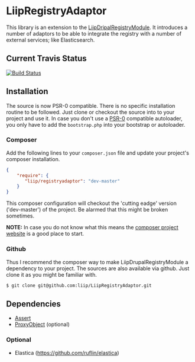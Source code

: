 # LiipRegistryAdaptor

This library is an extension to the [LiipDripalRegistryModule](https://github.com/liip/LiipDrupalRegistryModule).
It introduces a number of adaptors to be able to integrate the registry with a number of external services; like Elasticsearch.

## Current Travis Status

[![Build Status](https://travis-ci.org/liip/LiipRegistryAdaptor.png?branch=master)](https://travis-ci.org/liip/LiipRegistryAdaptor)


## Installation
The source is now PSR-0 compatible. There is no specific installation routine to be followed. Just clone or checkout the source into to your project
and use it.
In case you don't use a [PSR-0](https://github.com/php-fig/fig-standards/blob/master/accepted/PSR-0.md) compatible autoloader, you only have to add the `bootstrap.php` into your bootstrap or
autoloader.

### Composer
Add the following lines to your `composer.json` file and update your project's composer installation.

```json
{
    "require": {
       "liip/registryadaptor": "dev-master"
    }
}
```

This composer configuration will checkout the 'cutting eadge' version ('dev-master') of the project. Be alarmed that this might be broken sometimes.


**NOTE:**
In case you do not know what this means the [composer project website](http://getcomposer.org) is a good place to start.


### Github
Thus I recommend the composer way to make LiipDrupalRegistryModule a dependency to your project.
The sources are also available via github. Just clone it as you might be familiar with.

```bash
$ git clone git@github.com:liip/LiipRegistryAdaptor.git
```

## Dependencies

- [Assert](http://github.com/beberlei/assert)
- [ProxyObject](git@github.com:lapistano/proxy-object.git) (optional)

### Optional

- Elastica (https://github.com/ruflin/elastica)
